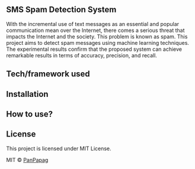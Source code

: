## SMS Spam Detection System
With the incremental use of text messages as an essential and popular communication mean over the Internet, there comes a serious threat that impacts the Internet and the society. This problem is known as spam. This project aims to detect spam messages using machine learning techniques. Τhe experimental results confirm that the proposed system can achieve remarkable results in terms of accuracy, precision, and recall.

## Tech/framework used

## Installation

## How to use?

## License
This project is licensed under MIT License.

MIT © [PanPapag]()
